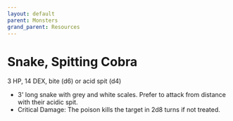 ```yaml
---
layout: default
parent: Monsters
grand_parent: Resources
---
```


# Snake, Spitting Cobra

3 HP, 14 DEX, bite (d6) or acid spit (d4)

- 3' long snake with grey and white scales. Prefer to attack from distance with their acidic spit.
- Critical Damage: The poison kills the target in 2d8 turns if not treated.
